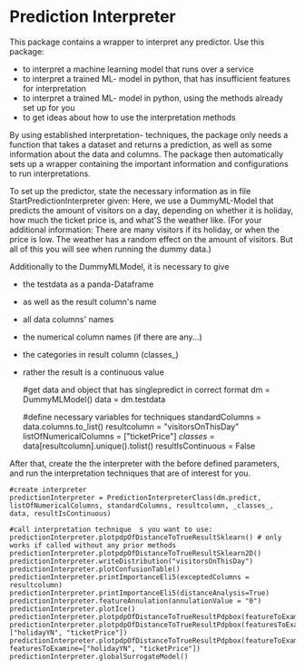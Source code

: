 # Prediction Interpreter

This package contains a wrapper to interpret any predictor. Use this package:
 - to interpret a machine learning model that runs over a service
 - to interpret a trained ML- model in python, that has insufficient features for interpretation 
 - to interpret a trained  ML- model in python, using the methods already set up for you
 - to get ideas about how to use the interpretation methods
 
By using established interpretation- techniques, the package only needs a function that takes a dataset and returns a prediction, as well as some information about the data and columns.
The package then automatically sets up a wrapper containing the important information and configurations to run interpretations.

To set up the predictor, state the necessary information as in file StartPredictionInterpreter given:
Here, we use a DummyML-Model that predicts the amount of visitors on a day, depending on whether it is holiday, how much the ticket price is, and what'S the weather like.
(For your additional information: There are many visitors if its holiday, or when the price is low. The weather has a random effect on the amount of visitors. But all of this you will see when running the dummy data.) 

Additionally to the DummyMLModel, it is necessary to give 
 - the testdata as a panda-Dataframe
 - as well as the result column's name
 - all data columns' names
 - the numerical column names (if there are any...)
 - the categories in result column (classes_)
 - rather the result is a continuous value
  
 
    #get data and object that has singlepredict in correct format
    dm = DummyMLModel()
    data = dm.testdata

    #define necessary variables for techniques
    standardColumns = data.columns.to_list()
    resultcolumn = "visitorsOnThisDay"
    listOfNumericalColumns = ["ticketPrice"]
    _classes_ = data[resultcolumn].unique().tolist()
    resultIsContinuous = False

After that, create the the interpreter with the before defined parameters, and run the interpretation techniques that are of interest for you. 

    #create interpreter 
    predictionInterpreter = PredictionInterpreterClass(dm.predict, listOfNumericalColumns, standardColumns, resultcolumn, _classes_, data, resultIsContinuous)
    
    #call interpretation technique  s you want to use:
    predictionInterpreter.plotpdpOfDistanceToTrueResultSklearn() # only works if called without any prior methods
    predictionInterpreter.plotpdpOfDistanceToTrueResultSklearn2D()
    predictionInterpreter.writeDistribution("visitorsOnThisDay")
    predictionInterpreter.plotConfusionTable()
    predictionInterpreter.printImportanceEli5(exceptedColumns = resultcolumn)
    predictionInterpreter.printImportanceEli5(distanceAnalysis=True)
    predictionInterpreter.featureAnnulation(annulationValue = "0")
    predictionInterpreter.plotIce()
    predictionInterpreter.plotpdpOfDistanceToTrueResultPdpbox(featureToExamine="ticketPrice")
    predictionInterpreter.plotpdpOfDistanceToTrueResultPdpbox(featuresToExamine=["holidayYN", "ticketPrice"])
    predictionInterpreter.plotpdpOfDistanceToTrueResultPdpbox(featureToExamine="ticketPrice", featuresToExamine=["holidayYN", "ticketPrice"])
    predictionInterpreter.globalSurrogateModel()